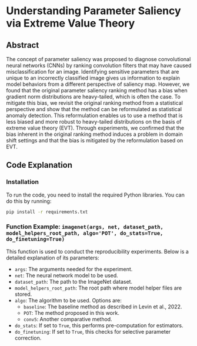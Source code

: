 # Understanding Parameter Saliency via Extreme Value Theory

## Abstract
The concept of parameter saliency was proposed to diagnose convolutional neural networks (CNNs) by ranking convolution filters that may have caused misclassification for an image. Identifying sensitive parameters that are unique to an incorrectly classified image gives us information to explain model behaviors from a different perspective of saliency map. However, we found that the original parameter saliency ranking method has a bias when gradient norm distributions are heavy-tailed, which is often the case. To mitigate this bias, we revisit the original ranking method from a statistical perspective and show that the method can be reformulated as statistical anomaly detection. This reformulation enables us to use a method that is less biased and more robust to heavy-tailed distributions on the basis of extreme value theory (EVT). Through experiments, we confirmed that the bias inherent in the original ranking method induces a problem in domain shift settings and that the bias is mitigated by the reformulation based on EVT.

## Code Explanation

### Installation
To run the code, you need to install the required Python libraries. You can do this by running:

```bash
pip install -r requirements.txt
```


### Function Example: `imagenet(args, net, dataset_path, model_helpers_root_path, algo='POT', do_stats=True, do_finetuning=True)`

This function is used to conduct the reproducibility experiments. Below is a detailed explanation of its parameters:

- `args`: The arguments needed for the experiment.
- `net`: The neural network model to be used.
- `dataset_path`: The path to the ImageNet dataset.
- `model_helpers_root_path`: The root path where model helper files are stored.
- `algo`: The algorithm to be used. Options are:
  - `baseline`: The baseline method as described in Levin et al., 2022.
  - `POT`: The method proposed in this work.
  - `conv5`: Another comparative method.
- `do_stats`: If set to `True`, this performs pre-computation for estimators.
- `do_finetuning`: If set to `True`, this checks for selective parameter correction.

